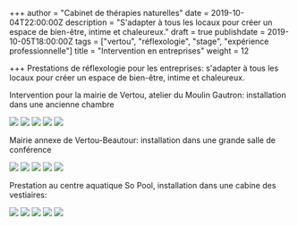 +++
author = "Cabinet de thérapies naturelles"
date = 2019-10-04T22:00:00Z
description = "S'adapter à tous les locaux pour créer un espace de bien-être, intime et chaleureux."
draft = true
publishdate = 2019-10-05T18:00:00Z
tags = ["vertou", "réflexologie", "stage", "expérience professionnelle"]
title = "Intervention en entreprises"
weight = 12

+++
Prestations de réflexologie pour les entreprises: s'adapter à tous les locaux pour créer un espace de bien-être, intime et chaleureux.

Intervention pour la mairie de Vertou, atelier du Moulin Gautron: installation dans une ancienne chambre

![](/IMG_20191003_085402.jpg) ![](/IMG_20191003_085353.jpg) ![](/IMG_20191003_085424.jpg) ![](/IMG_20191003_085434.jpg) ![](/IMG_20191003_085622.jpg)

Mairie annexe de Vertou-Beautour: installation dans une grande salle de conférence

![](/IMG_20191004_084739.jpg) ![](/IMG_20191004_084751.jpg) ![](/IMG_20191004_084759.jpg) ![](/IMG_20191004_084804.jpg) ![](/IMG_20191004_084819.jpg)

Prestation au centre aquatique So Pool, installation dans une cabine des vestiaires:

![](/IMG_20190912_195903.jpg) ![](/IMG_20190912_200037.jpg) ![](/IMG_20190912_214740.jpg) ![](/IMG_20190924_095825_931.jpg) ![](/IMG_20190910_090109-1.jpg)